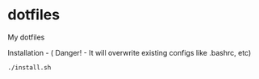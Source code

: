 # dotfiles
My dotfiles

Installation - ( Danger! - It will overwrite existing configs like .bashrc, etc)

    ./install.sh

